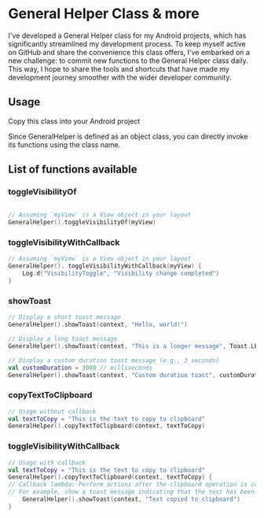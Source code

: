 # General Helper Class & more

I've developed a General Helper class for my Android projects, which has significantly streamlined my development process. To keep myself active on GitHub and share the convenience this class offers, I've embarked on a new challenge: to commit new functions to the General Helper class daily. This way, I hope to share the tools and shortcuts that have made my development journey smoother with the wider developer community.

## Usage
Copy this class into your Android project

Since GeneralHelper is defined as an object class, you can directly invoke its functions using the class name.

## List of functions available

### toggleVisibilityOf
```kotlin

// Assuming `myView` is a View object in your layout
GeneralHelper().toggleVisibilityOf(myView)

```
### toggleVisibilityWithCallback
```kotlin
// Assuming `myView` is a View object in your layout
GeneralHelper(). toggleVisibilityWithCallback(myView) {
    Log.d("VisibilityToggle", "Visibility change completed")
}
```
### showToast
```kotlin
// Display a short toast message
GeneralHelper().showToast(context, "Hello, world!")

// Display a long toast message
GeneralHelper().showToast(context, "This is a longer message", Toast.LENGTH_LONG)

// Display a custom duration toast message (e.g., 3 seconds)
val customDuration = 3000 // milliseconds
GeneralHelper().showToast(context, "Custom duration toast", customDuration)
```
### copyTextToClipboard
```kotlin
// Usage without callback
val textToCopy = "This is the text to copy to clipboard"
GeneralHelper().copyTextToClipboard(context, textToCopy)
```
### toggleVisibilityWithCallback
```kotlin
// Usage with callback
val textToCopy = "This is the text to copy to clipboard"
GeneralHelper().copyTextToClipboard(context, textToCopy) {
// Callback lambda: Perform actions after the clipboard operation is completed
// For example, show a toast message indicating that the text has been copied 
    GeneralHelper().showToast(context, "Text copied to clipboard")
}
```